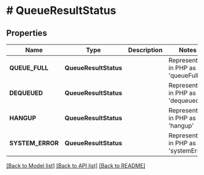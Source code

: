 # # QueueResultStatus

## Properties

Name | Type | Description | Notes
------------ | ------------- | ------------- | -------------
| **QUEUE_FULL** | **QueueResultStatus** |  | Represented in PHP as 'queueFull' |
| **DEQUEUED** | **QueueResultStatus** |  | Represented in PHP as 'dequeued' |
| **HANGUP** | **QueueResultStatus** |  | Represented in PHP as 'hangup' |
| **SYSTEM_ERROR** | **QueueResultStatus** |  | Represented in PHP as 'systemError' |

[[Back to Model list]](../../README.md#models) [[Back to API list]](../../README.md#endpoints) [[Back to README]](../../README.md)
